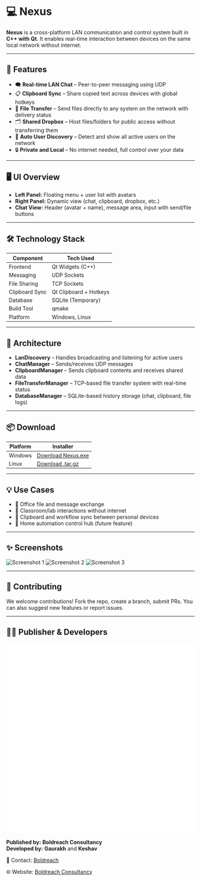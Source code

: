 # 💻 Nexus

**Nexus** is a cross-platform LAN communication and control system built in **C++ with Qt**. It enables real-time interaction between devices on the same local network without internet.

---

## 🚀 Features

- 🗨️ **Real-time LAN Chat** – Peer-to-peer messaging using UDP
- 📋 **Clipboard Sync** – Share copied text across devices with global hotkeys
- 📁 **File Transfer** – Send files directly to any system on the network with delivery status
- 🗂️ **Shared Dropbox** – Host files/folders for public access without transferring them
- 👥 **Auto User Discovery** – Detect and show all active users on the network
- 🔒 **Private and Local** – No internet needed, full control over your data

---

## 🖥️ UI Overview

- **Left Panel:** Floating menu + user list with avatars
- **Right Panel:** Dynamic view (chat, clipboard, dropbox, etc.)
- **Chat View:** Header (avatar + name), message area, input with send/file buttons

---

## 🛠️ Technology Stack

| Component        | Tech Used         |
|------------------|------------------|
| Frontend         | Qt Widgets (C++) |
| Messaging        | UDP Sockets      |
| File Sharing     | TCP Sockets      |
| Clipboard Sync   | Qt Clipboard + Hotkeys |
| Database         | SQLite (Temporary) |
| Build Tool       | qmake            |
| Platform         | Windows, Linux   |

---

## 🧠 Architecture

- **LanDiscovery** – Handles broadcasting and listening for active users
- **ChatManager** – Sends/receives UDP messages
- **ClipboardManager** – Sends clipboard contents and receives shared data
- **FileTransferManager** – TCP-based file transfer system with real-time status
- **DatabaseManager** – SQLite-based history storage (chat, clipboard, file logs)

---

## 📦 Download

| Platform | Installer |
|----------|-----------|
| Windows  | [Download Nexus.exe](downloads/nexus-windows.exe) |
| Linux    | [Download .tar.gz](downloads/nexus-linux.tar.gz) |

---

## 💡 Use Cases

- 💼 Office file and message exchange
- 🧪 Classroom/lab interactions without internet
- 🧠 Clipboard and workflow sync between personal devices
- 🏡 Home automation control hub (future feature)

---

## ✨ Screenshots

![Screenshot 1](https://via.placeholder.com/600x300.png?text=Chat+Interface)
![Screenshot 2](https://via.placeholder.com/600x300.png?text=Clipboard+History)
![Screenshot 3](https://via.placeholder.com/600x300.png?text=File+Transfer+Panel)

---

## 🤝 Contributing

We welcome contributions! Fork the repo, create a branch, submit PRs. You can also suggest new features or report issues.

---

## 👨‍💻 Publisher & Developers

![BoldReach Logo](https://raw.githubusercontent.com/keshavsharma011/Project-Boldreach/refs/heads/main/Images/Boldreach-logo/boldreach_logo.webp)

**Published by:** **Boldreach Consultancy**  
**Developed by:** **Gaurakh** and **Keshav**

📧 Contact: [Boldreach](mailto:boldreach.in@gmail.com)

🌐 Website: [Boldreach
Consultancy](https://www.boldreach.in//)
